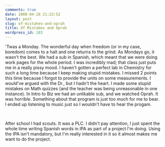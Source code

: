 ```yaml
---
comments: true
date: 2008-04-28 21:23:52
layout: post
slug: of-mistakes-and-oprah
title: Of Mistakes and Oprah
wordpress_id: 183
---
```


'Twas a Monday. The wonderful day when freedom (or in my case, boredom) comes to a halt and one returns to the grind. As Mondays go, it wasn't the best. We had a sub in Spanish, which meant that we were doing work pages for the whole period. I was incredibly mad; that class just puts me in a really pissy mood. I haven't gotten a perfect lab in Chemistry for such a long time because I keep making stupid mistakes. I missed 2 points this time because I forgot to provide the units on some measurements. I would've argued with the Dr., but I hadn't the heart. I made some stupid mistakes on Math quizzes (and the teacher was being unreasonable in one instance). In Intro to Biz we had an unlikable sub, and we watched Oprah. It was horrible. Something about that program is just too much for me to bear. I ended up listening to music just so I wouldn't have to hear the progam.




 




After school I had scouts. It was a PLC. I didn't pay attention, I just spent the whole time writing Spanish words in IPA as part of a project I'm doing. Using the IPA isn't mandatory, but I'm really interested in it so it almost makes me want to do the project.
